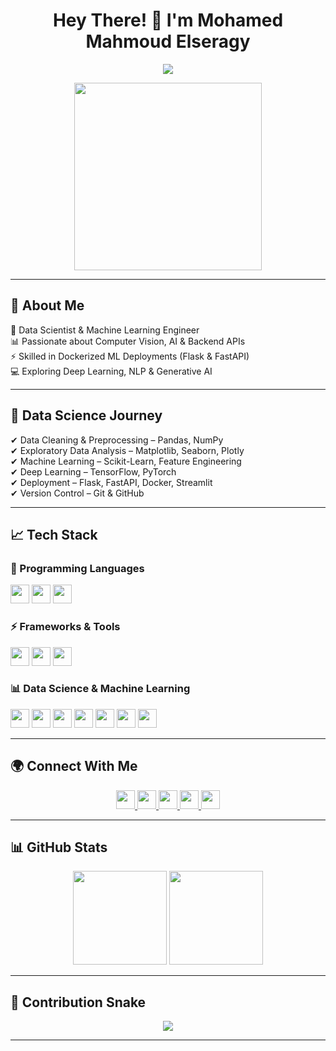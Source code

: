 <h1 align="center"> Hey There! 👋 I'm Mohamed Mahmoud Elseragy</h1>

<p align="center">
  <img src="https://readme-typing-svg.herokuapp.com?font=Fira+Code&size=22&pause=1000&color=20C20E&center=true&vCenter=true&width=550&lines=Data+Scientist+%7C+Machine+Learning+Engineer;Flask+%26+FastAPI+Developer;Dockerized+AI+Solutions;Passionate+about+Data+%26+AI" />
</p>

<p align="center">
  <img src="https://media.giphy.com/media/xT9IgzoKnwFNmISR8I/giphy.gif" width="300">
</p>

---

## 🚀 About Me  
🎯 Data Scientist & Machine Learning Engineer  
📊 Passionate about Computer Vision, AI & Backend APIs  
⚡ Skilled in Dockerized ML Deployments (Flask & FastAPI)  
💻 Exploring Deep Learning, NLP & Generative AI  

---

## 🔬 Data Science Journey  

✔ Data Cleaning & Preprocessing – Pandas, NumPy  
✔ Exploratory Data Analysis – Matplotlib, Seaborn, Plotly  
✔ Machine Learning – Scikit-Learn, Feature Engineering  
✔ Deep Learning – TensorFlow, PyTorch  
✔ Deployment – Flask, FastAPI, Docker, Streamlit  
✔ Version Control – Git & GitHub  

---

## 📈 Tech Stack  

### 🐍 Programming Languages  
<p align="left">
  <img src="https://img.shields.io/badge/Python-FFD43B?logo=python&logoColor=blue&style=for-the-badge" height="30" />
  <img src="https://img.shields.io/badge/C-00599C?logo=c&logoColor=white&style=for-the-badge" height="30" />
  <img src="https://img.shields.io/badge/HTML5-E34F26?logo=html5&logoColor=white&style=for-the-badge" height="30" />
</p>

### ⚡ Frameworks & Tools  
<p align="left">
  <img src="https://img.shields.io/badge/Flask-000000?logo=flask&logoColor=white&style=for-the-badge" height="30" />
  <img src="https://img.shields.io/badge/FastAPI-009688?logo=fastapi&logoColor=white&style=for-the-badge" height="30" />
  <img src="https://img.shields.io/badge/Docker-2496ED?logo=docker&logoColor=white&style=for-the-badge" height="30" />
</p>

### 📊 Data Science & Machine Learning  
<p align="left">
  <img src="https://img.shields.io/badge/Pandas-150458?logo=pandas&logoColor=white&style=for-the-badge" height="30" />
  <img src="https://img.shields.io/badge/NumPy-013243?logo=numpy&logoColor=white&style=for-the-badge" height="30" />
  <img src="https://img.shields.io/badge/Matplotlib-11557C?logo=matplotlib&logoColor=white&style=for-the-badge" height="30" />
  <img src="https://img.shields.io/badge/Seaborn-009688?logo=seaborn&logoColor=white&style=for-the-badge" height="30" />
  <img src="https://img.shields.io/badge/Scikit--learn-F7931E?logo=scikit-learn&logoColor=white&style=for-the-badge" height="30" />
  <img src="https://img.shields.io/badge/TensorFlow-FF6F00?logo=tensorflow&logoColor=white&style=for-the-badge" height="30" />
  <img src="https://img.shields.io/badge/PyTorch-EE4C2C?logo=pytorch&logoColor=white&style=for-the-badge" height="30" />
</p>

---

## 🌍 Connect With Me  

<p align="center">
  <a href="https://www.linkedin.com/in/mohamed-mahmoud-11b212271/">  
    <img src="https://img.shields.io/badge/LinkedIn-0A66C2?style=for-the-badge&logo=linkedin&logoColor=white" height="30" />  
  </a>
  <a href="mailto:mohamedmahmoud2682003@gmail.com">
    <img src="https://img.shields.io/badge/Email-D14836?style=for-the-badge&logo=gmail&logoColor=white" height="30" />
  </a>
  <a href="https://www.kaggle.com/mohamedmahmoud111">
    <img src="https://img.shields.io/badge/Kaggle-20BEFF?style=for-the-badge&logo=kaggle&logoColor=white" height="30" />
  </a>
  <a href="https://www.instagram.com/mohamed__elseragy?igsh=ZWt2ejRic3ZwOWw=">
    <img src="https://img.shields.io/badge/Instagram-E4405F?style=for-the-badge&logo=instagram&logoColor=white" height="30" />
  </a>
  <a href="https://t.me/seegooooo">
    <img src="https://img.shields.io/badge/Telegram-26A5E4?style=for-the-badge&logo=telegram&logoColor=white" height="30" />
  </a>
</p>

---

## 📊 GitHub Stats  

<p align="center">
  <img src="https://github-readme-stats.vercel.app/api/top-langs?username=mohamedmahmoud26&locale=en&layout=compact&card_width=320&langs_count=7&theme=tokyonight&hide_border=true" height="150" />
  <img src="https://streak-stats.demolab.com?user=mohamedmahmoud26&theme=tokyonight&hide_border=true" height="150" />
</p>  

---

## 🐍 Contribution Snake  
<p align="center">
  <img src="https://raw.githubusercontent.com/mohamedmahmoud26/mohamedmahmoud26/output/github-contribution-grid-snake-dark.svg" />
</p>

---
